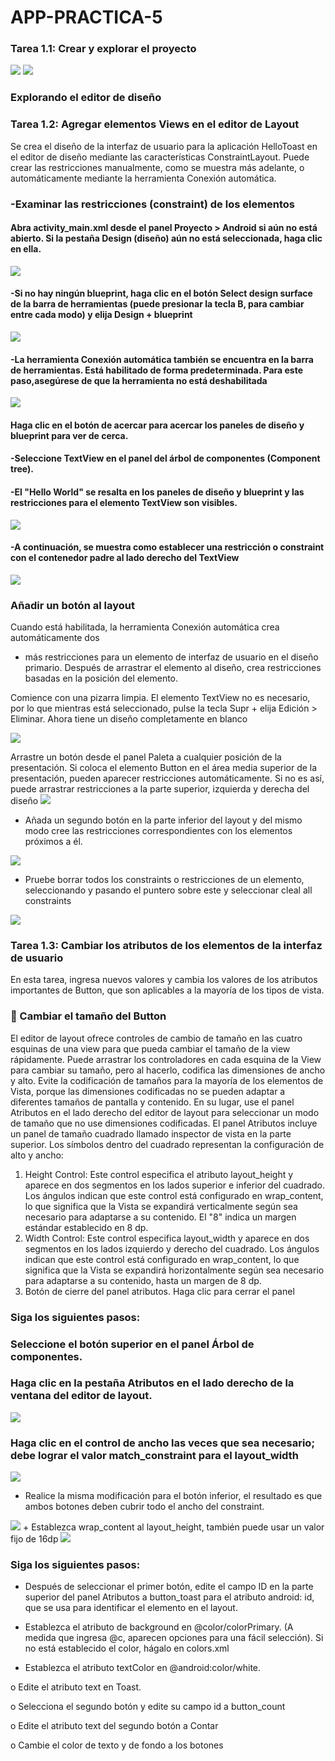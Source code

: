 # APP-PRACTICA-5


### Tarea 1.1: Crear y explorar el proyecto 


<img src="img\1.JPG"/>
<img src="img\2.JPG"/>

### Explorando el editor de diseño

### Tarea 1.2: Agregar elementos Views en el editor de Layout

Se crea el diseño de la interfaz de usuario para la aplicación HelloToast en el editor de
diseño mediante las características ConstraintLayout. Puede crear las restricciones
manualmente, como se muestra más adelante, o automáticamente mediante la herramienta
Conexión automática.

### -Examinar las restricciones (constraint) de los elementos

#### Abra activity_main.xml desde el panel Proyecto > Android si aún no está abierto. Si la pestaña Design (diseño) aún no está seleccionada, haga clic en ella.
<img src="img\3.JPG"/>

####  -Si no hay ningún blueprint, haga clic en el botón Select design surface de la barra de herramientas (puede presionar la tecla B, para cambiar entre cada modo) y elija Design + blueprint
<img src="img\4.png"/>

#### -La herramienta Conexión automática también se encuentra en la barra de herramientas. Está habilitado de forma predeterminada. Para este paso,asegúrese de que la herramienta no está deshabilitada

<img src="img\4.JPG"/>

#### Haga clic en el botón de acercar para acercar los paneles de diseño y blueprint para ver de cerca.


#### -Seleccione TextView en el panel del árbol de componentes (Component tree).

#### -El "Hello World" se resalta en los paneles de diseño y blueprint y las restricciones para el elemento TextView son visibles.

<img src="img\5.JPG"/>

#### -A continuación, se muestra como establecer una restricción o constraint con el contenedor padre al lado derecho del TextView

<img src="img\6.JPG"/>

### Añadir un botón al layout
Cuando está habilitada, la herramienta Conexión automática crea automáticamente dos
+ más restricciones para un elemento de interfaz de usuario en el diseño primario.
Después de arrastrar el elemento al diseño, crea restricciones basadas en la posición del
elemento.

Comience con una pizarra limpia. El elemento TextView no es necesario, por lo
que mientras está seleccionado, pulse la tecla Supr + elija Edición > Eliminar.
Ahora tiene un diseño completamente en blanco

<img src="img\7.png"/>

Arrastre un botón desde el panel Paleta a cualquier posición de la presentación.
Si coloca el elemento Button en el área media superior de la presentación,
pueden aparecer restricciones automáticamente. Si no es así, puede arrastrar
restricciones a la parte superior, izquierda y derecha del diseño
<img src="img\8.JPG"/>

+ Añada un segundo botón en la parte inferior del layout y del mismo modo cree
las restricciones correspondientes con los elementos próximos a él. 

<img src="img\9.JPG"/>

+ Pruebe borrar todos los constraints o restricciones de un elemento,
seleccionando y pasando el puntero sobre este y seleccionar cleal all
constraints

<img src="img\10.png"/>


### Tarea 1.3: Cambiar los atributos de los elementos de la interfaz de usuario

En esta tarea, ingresa nuevos valores y cambia los valores de los atributos importantes
de Button, que son aplicables a la mayoría de los tipos de vista.

###  Cambiar el tamaño del Button
El editor de layout ofrece controles de cambio de tamaño en las cuatro esquinas de una
view para que pueda cambiar el tamaño de la view rápidamente. Puede arrastrar los
controladores en cada esquina de la View para cambiar su tamaño, pero al hacerlo,
codifica las dimensiones de ancho y alto. Evite la codificación de tamaños para la
mayoría de los elementos de Vista, porque las dimensiones codificadas no se pueden
adaptar a diferentes tamaños de pantalla y contenido.
En su lugar, use el panel Atributos en el lado derecho del editor de layout para
seleccionar un modo de tamaño que no use dimensiones codificadas. El panel Atributos
incluye un panel de tamaño cuadrado llamado inspector de vista en la parte superior. Los
símbolos dentro del cuadrado representan la configuración de alto y ancho:

1. Height Control: Este control especifica el atributo layout_height y aparece en
dos segmentos en los lados superior e inferior del cuadrado. Los ángulos indican
que este control está configurado en wrap_content, lo que significa que la Vista
se expandirá verticalmente según sea necesario para adaptarse a su contenido. El
"8" indica un margen estándar establecido en 8 dp.
2. Width Control: Este control especifica layout_width y aparece en dos
segmentos en los lados izquierdo y derecho del cuadrado. Los ángulos indican
que este control está configurado en wrap_content, lo que significa que la Vista
se expandirá horizontalmente según sea necesario para adaptarse a su contenido,
hasta un margen de 8 dp.
3. Botón de cierre del panel atributos. Haga clic para cerrar el panel


### Siga los siguientes pasos: 

### Seleccione el botón superior en el panel Árbol de componentes.
### Haga clic en la pestaña Atributos en el lado derecho de la ventana del editor de layout.

<img src="img\10.JPG"/>

### Haga clic en el control de ancho las veces que sea necesario; debe lograr el valor match_constraint para el layout_width

<img src="img\11.png"/>

+ Realice la misma modificación para el botón inferior, el resultado es que ambos
botones deben cubrir todo el ancho del constraint.
<img src="img\12.JPG"/>
+ Establezca wrap_content al layout_height, también puede usar un valor fijo
de 16dp


<img src="img\13.JPG"/>


### Siga los siguientes pasos:
+ Después de seleccionar el primer botón, edite el campo ID en la parte superior
del panel Atributos a button_toast para el atributo android: id, que se usa para
identificar el elemento en el layout.



+ Establezca el atributo de background en @color/colorPrimary. (A medida que
ingresa @c, aparecen opciones para una fácil selección). Si no está establecido
el color, hágalo en colors.xml

+ Establezca el atributo textColor en @android:color/white.

o Edite el atributo text en Toast.

o Selecciona el segundo botón y edite su campo id a button_count

o Edite el atributo text del segundo botón a Contar

o Cambie el color de texto y de fondo a los botones


